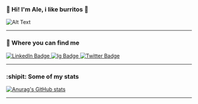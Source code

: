 ### :burrito: Hi! I'm Ale, i like burritos :burrito:


![Alt Text](https://media0.giphy.com/media/FOL5mK0tXUmXe/giphy.gif?cid=ecf05e47sj18iwfoaxxnzqv3pcoyfovtwta7ryiahu7f8xxh&rid=giphy.gif&ct=g)

***
### :incoming_envelope: Where you can find me
<div id="badges">
  <a href="https://mx.linkedin.com/in/loginalee">
    <img src="https://img.shields.io/badge/LinkedIn-blue?style=for-the-badge&logo=linkedin&logoColor=white" alt="LinkedIn Badge"/>
  </a>
  <a href="https://www.instagram.com/chechetinoco/">
    <img src="https://img.shields.io/badge/Instagram-E4405F?style=for-the-badge&logo=instagram&logoColor=white" alt="Ig Badge"/>
  </a>
  <a href="https://twitter.com/LoginALee">
    <img src="https://img.shields.io/badge/Twitter-blue?style=for-the-badge&logo=twitter&logoColor=white" alt="Twitter Badge"/>
  </a>
</div>

***

### :shipit: Some of my stats

[![Anurag's GitHub stats](https://github-readme-stats-ten-gilt.vercel.app/api?username=loginalee&theme=radical&show_icons=true)](https://github.com/anuraghazra/github-readme-stats)

***
<!--
**LoginALee/LoginALee** is a ✨ _special_ ✨ repository because its `README.md` (this file) appears on your GitHub profile.

Here are some ideas to get you started:

- 🔭 I’m currently working on ...
- 🌱 I’m currently learning ...
- 👯 I’m looking to collaborate on ...
- 🤔 I’m looking for help with ...
- 💬 Ask me about ...
- 📫 How to reach me: ...
- 😄 Pronouns: ...
- ⚡ Fun fact: ...
-->
